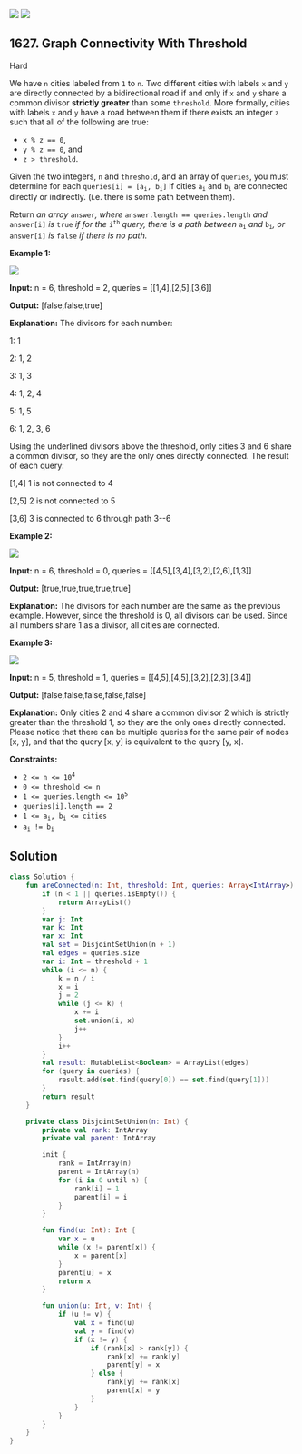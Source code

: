 [![](https://img.shields.io/github/stars/javadev/LeetCode-in-Kotlin?label=Stars&style=flat-square)](https://github.com/javadev/LeetCode-in-Kotlin)
[![](https://img.shields.io/github/forks/javadev/LeetCode-in-Kotlin?label=Fork%20me%20on%20GitHub%20&style=flat-square)](https://github.com/javadev/LeetCode-in-Kotlin/fork)

## 1627\. Graph Connectivity With Threshold

Hard

We have `n` cities labeled from `1` to `n`. Two different cities with labels `x` and `y` are directly connected by a bidirectional road if and only if `x` and `y` share a common divisor **strictly greater** than some `threshold`. More formally, cities with labels `x` and `y` have a road between them if there exists an integer `z` such that all of the following are true:

*   `x % z == 0`,
*   `y % z == 0`, and
*   `z > threshold`.

Given the two integers, `n` and `threshold`, and an array of `queries`, you must determine for each <code>queries[i] = [a<sub>i</sub>, b<sub>i</sub>]</code> if cities <code>a<sub>i</sub></code> and <code>b<sub>i</sub></code> are connected directly or indirectly. (i.e. there is some path between them).

Return _an array_ `answer`_, where_ `answer.length == queries.length` _and_ `answer[i]` _is_ `true` _if for the_ <code>i<sup>th</sup></code> _query, there is a path between_ <code>a<sub>i</sub></code> _and_ <code>b<sub>i</sub></code>_, or_ `answer[i]` _is_ `false` _if there is no path._

**Example 1:**

![](https://assets.leetcode.com/uploads/2020/10/09/ex1.jpg)

**Input:** n = 6, threshold = 2, queries = \[\[1,4],[2,5],[3,6]]

**Output:** [false,false,true]

**Explanation:** The divisors for each number: 

1: 1 

2: 1, 2 

3: 1, 3 

4: 1, 2, 4 

5: 1, 5 

6: 1, 2, 3, 6 

Using the underlined divisors above the threshold, only cities 3 and 6 share a common divisor, so they are the only ones directly connected. The result of each query: 

[1,4] 1 is not connected to 4 

[2,5] 2 is not connected to 5 

[3,6] 3 is connected to 6 through path 3--6

**Example 2:**

![](https://assets.leetcode.com/uploads/2020/10/10/tmp.jpg)

**Input:** n = 6, threshold = 0, queries = \[\[4,5],[3,4],[3,2],[2,6],[1,3]]

**Output:** [true,true,true,true,true]

**Explanation:** The divisors for each number are the same as the previous example. However, since the threshold is 0, all divisors can be used. Since all numbers share 1 as a divisor, all cities are connected.

**Example 3:**

![](https://assets.leetcode.com/uploads/2020/10/17/ex3.jpg)

**Input:** n = 5, threshold = 1, queries = \[\[4,5],[4,5],[3,2],[2,3],[3,4]]

**Output:** [false,false,false,false,false]

**Explanation:** Only cities 2 and 4 share a common divisor 2 which is strictly greater than the threshold 1, so they are the only ones directly connected. Please notice that there can be multiple queries for the same pair of nodes [x, y], and that the query [x, y] is equivalent to the query [y, x].

**Constraints:**

*   <code>2 <= n <= 10<sup>4</sup></code>
*   `0 <= threshold <= n`
*   <code>1 <= queries.length <= 10<sup>5</sup></code>
*   `queries[i].length == 2`
*   <code>1 <= a<sub>i</sub>, b<sub>i</sub> <= cities</code>
*   <code>a<sub>i</sub> != b<sub>i</sub></code>

## Solution

```kotlin
class Solution {
    fun areConnected(n: Int, threshold: Int, queries: Array<IntArray>): List<Boolean> {
        if (n < 1 || queries.isEmpty()) {
            return ArrayList()
        }
        var j: Int
        var k: Int
        var x: Int
        val set = DisjointSetUnion(n + 1)
        val edges = queries.size
        var i: Int = threshold + 1
        while (i <= n) {
            k = n / i
            x = i
            j = 2
            while (j <= k) {
                x += i
                set.union(i, x)
                j++
            }
            i++
        }
        val result: MutableList<Boolean> = ArrayList(edges)
        for (query in queries) {
            result.add(set.find(query[0]) == set.find(query[1]))
        }
        return result
    }

    private class DisjointSetUnion(n: Int) {
        private val rank: IntArray
        private val parent: IntArray

        init {
            rank = IntArray(n)
            parent = IntArray(n)
            for (i in 0 until n) {
                rank[i] = 1
                parent[i] = i
            }
        }

        fun find(u: Int): Int {
            var x = u
            while (x != parent[x]) {
                x = parent[x]
            }
            parent[u] = x
            return x
        }

        fun union(u: Int, v: Int) {
            if (u != v) {
                val x = find(u)
                val y = find(v)
                if (x != y) {
                    if (rank[x] > rank[y]) {
                        rank[x] += rank[y]
                        parent[y] = x
                    } else {
                        rank[y] += rank[x]
                        parent[x] = y
                    }
                }
            }
        }
    }
}
```